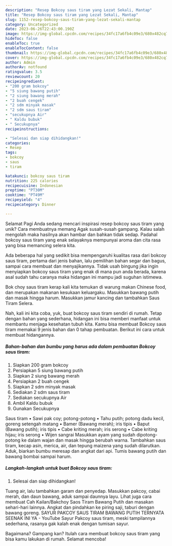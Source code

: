 ```yaml
---
description: "Resep Bokcoy saus tiram yang Lezat Sekali, Mantap"
title: "Resep Bokcoy saus tiram yang Lezat Sekali, Mantap"
slug: 1152-resep-bokcoy-saus-tiram-yang-lezat-sekali-mantap
category: Uncategorized
date: 2023-06-26T22:43:00.190Z
image: https://img-global.cpcdn.com/recipes/34fc17a6fb4c09e3/680x482cq70/bokcoy-saus-tiram-foto-resep-utama.jpg
hideToc: false
enableToc: true
enableTocContent: false
thumbnail: https://img-global.cpcdn.com/recipes/34fc17a6fb4c09e3/680x482cq70/bokcoy-saus-tiram-foto-resep-utama.jpg
cover: https://img-global.cpcdn.com/recipes/34fc17a6fb4c09e3/680x482cq70/bokcoy-saus-tiram-foto-resep-utama.jpg
author: Admin
authorAv: notfound
ratingvalue: 3.5
reviewcount: 20
recipeingredient:
- "200 gram bokcoy"
- "5 siung bawang putih"
- "2 siung bawang merah"
- "2 buah cengek"
- "2 sdm minyak masak"
- "2 sdm saus tiram"
- "secukupnya Air"
- " Kaldu bubuk"
- " Secukupnya"
recipeinstructions:

- "Selesai dan siap dihidangkan!"
categories:
- Resep
tags:
- bokcoy
- saus
- tiram

katakunci: bokcoy saus tiram 
nutrition: 225 calories
recipecuisine: Indonesian
preptime: "PT30M"
cooktime: "PT49M"
recipeyield: "4"
recipecategory: Dinner

---
```



Selamat Pagi Anda sedang mencari inspirasi resep bokcoy saus tiram yang unik? Cara membuatnya memang Agak susah-susah gampang. Kalau salah mengolah maka hasilnya akan hambar dan bahkan tidak sedap. Padahal bokcoy saus tiram yang enak selayaknya mempunyai aroma dan cita rasa yang bisa memancing selera kita.


Ada beberapa hal yang sedikit bisa mempengaruhi kualitas rasa dari bokcoy saus tiram, pertama dari jenis bahan, lalu pemilihan bahan segar dan bagus, sampai cara membuat dan menyajikannya. Tidak usah bingung jika ingin menyiapkan bokcoy saus tiram yang enak di mana pun anda berada, karena asal sudah tahu caranya maka hidangan ini mampu jadi suguhan istimewa.

Bok choy saus tiram kerap kali kita temukan di warung makan Chinese food, dan merupakan makanan kesukaan keluargaku. Masukkan bawang putih dan masak hingga harum. Masukkan jamur kancing dan tambahkan Saus Tiram Selera.


Nah, kali ini kita coba, yuk, buat bokcoy saus tiram sendiri di rumah. Tetap dengan bahan yang sederhana, hidangan ini bisa memberi manfaat untuk membantu menjaga kesehatan tubuh kita. Kamu bisa membuat Bokcoy saus tiram memakai 9 jenis bahan dan 0 tahap pembuatan. Berikut ini cara untuk membuat hidangannya.

<!--inarticleads1-->

##### Bahan-bahan dan bumbu yang harus ada dalam pembuatan Bokcoy saus tiram:

1. Siapkan 200 gram bokcoy
1. Persiapkan 5 siung bawang putih
1. Siapkan 2 siung bawang merah
1. Persiapkan 2 buah cengek
1. Siapkan 2 sdm minyak masak
1. Sediakan 2 sdm saus tiram
1. Sediakan secukupnya Air
1. Ambil  Kaldu bubuk
1. Gunakan  Secukupnya


Saus tiram • Sawi pak coy; potong-potong • Tahu putih; potong dadu kecil, goreng setengah matang • Bamer (Bawang merah); iris tipis • Baput (Bawang putih); iris tipis • Cabe kriting merah; iris serong • Cabe kriting hijau; iris serong • Wijen sangrai Masukkan ayam yang sudah dipotong-potong ke dalam wajan dan masak hingga berubah warna. Tambahkan saus tiram, kecap asin, merica, air, dan tepung maizena yang sudah dilarutkan. Aduk, biarkan bumbu meresap dan angkat dari api. Tumis bawang putih dan bawang bombai sampai harum. 

<!--inarticleads2-->

##### Langkah-langkah untuk buat Bokcoy saus tiram:


1. Selesai dan siap dihidangkan!

Tuang air, lalu tambahkan garam dan penyedap. Masukkan pakcoy, cabai merah, dan daun bawang, aduk sampai daunnya layu. Lihat juga cara membuat Cah Kailan/Bakchoy Saos Tiram Bawang Putih dan masakan sehari-hari lainnya. Angkat dan pindahkan ke piring saji, taburi dengan bawang goreng. SAYUR PAKCOY SAUS TIRAM BAWANG PUTIH TERNYATA SEENAK INI YA - YouTube Sayur Pakcoy saus tiram, meski tampilannya sederhana, rasanya gak kalah enak dengan tumisan sayur. 

Bagaimana? Gampang kan? Itulah cara membuat bokcoy saus tiram yang bisa kamu lakukan di rumah. Selamat mencoba!
